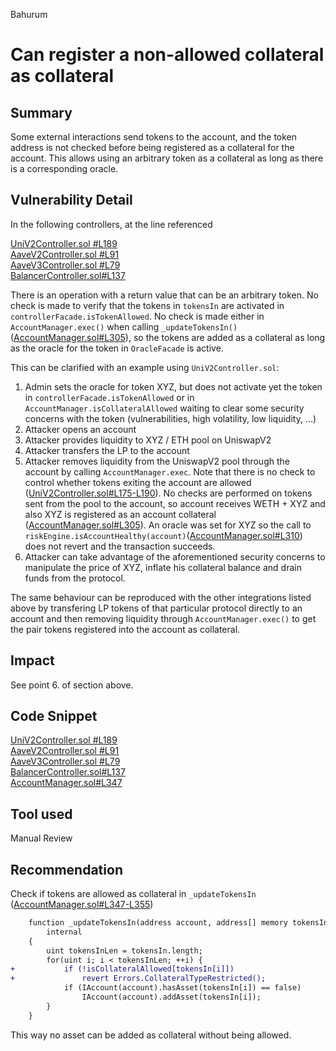 Bahurum
# Can register a non-allowed collateral as collateral

## Summary
Some external interactions send tokens to the account, and the token address is not checked before being registered as a collateral for the account. This allows using an arbitrary token as a collateral as long as there is a corresponding oracle. 

## Vulnerability Detail
In the following controllers, at the line referenced

[UniV2Controller.sol #L189](https://github.com/sentimentxyz/controller/blob/a2ddbcc00f361f733352d9c51457b4ebb999c8ae/src/uniswap/UniV2Controller.sol#L189)  
[AaveV2Controller.sol #L91](https://github.com/sentimentxyz/controller/blob/a2ddbcc00f361f733352d9c51457b4ebb999c8ae/src/aave/AaveV2Controller.sol#L91)  
[AaveV3Controller.sol #L79](https://github.com/sentimentxyz/controller/blob/a2ddbcc00f361f733352d9c51457b4ebb999c8ae/src/aave/AaveV3Controller.sol#L79)  
[BalancerController.sol#L137](https://github.com/sentimentxyz/controller/blob/a2ddbcc00f361f733352d9c51457b4ebb999c8ae/src/balancer/BalancerController.sol#L137)  

There is an operation with a return value that can be an arbitrary token. No check is made to verify that the tokens in `tokensIn` are activated in `controllerFacade.isTokenAllowed`. No check is made either in `AccountManager.exec()` when calling `_updateTokensIn()` ([AccountManager.sol#L305](https://github.com/sentimentxyz/protocol/blob/4e45871e4540df0f189f6c89deb8d34f24930120/src/core/AccountManager.sol#L305)), so the tokens are added as a collateral as long as the oracle for the token in `OracleFacade` is active.

This can be clarified with an example using `UniV2Controller.sol`:  
1. Admin sets the oracle for token XYZ, but does not activate yet the token in `controllerFacade.isTokenAllowed` or in `AccountManager.isCollateralAllowed` waiting to clear some security concerns with the token (vulnerabilities, high volatility, low liquidity, ...)
2. Attacker opens an account
3. Attacker provides liquidity to XYZ / ETH pool on UniswapV2
4. Attacker transfers the LP to the account
5. Attacker removes liquidity from the UniswapV2 pool through the account by calling `AccountManager.exec`. Note that there is no check to control whether tokens exiting the account are allowed ([UniV2Controller.sol#L175-L190](https://github.com/sentimentxyz/controller/blob/a2ddbcc00f361f733352d9c51457b4ebb999c8ae/src/uniswap/UniV2Controller.sol#L175-L190)). No checks are performed on tokens sent from the pool to the account, so account receives WETH + XYZ and also XYZ is registered as an account collateral ([AccountManager.sol#L305](https://github.com/sentimentxyz/protocol/blob/4e45871e4540df0f189f6c89deb8d34f24930120/src/core/AccountManager.sol#L305)). An oracle was set for XYZ so the call to `riskEngine.isAccountHealthy(account)`([AccountManager.sol#L310](https://github.com/sentimentxyz/protocol/blob/4e45871e4540df0f189f6c89deb8d34f24930120/src/core/AccountManager.sol#L310)) does not revert and the transaction succeeds.
6. Attacker can take advantage of the aforementioned security concerns to manipulate the price of XYZ, inflate his collateral balance and drain funds from the protocol.

The same behaviour can be reproduced with the other integrations listed above by transfering LP tokens of that particular protocol directly to an account and then removing liquidity through `AccountManager.exec()` to get the pair tokens registered into the account as collateral.

## Impact
See point 6. of section above.

## Code Snippet
[UniV2Controller.sol #L189](https://github.com/sentimentxyz/controller/blob/a2ddbcc00f361f733352d9c51457b4ebb999c8ae/src/uniswap/UniV2Controller.sol#L189)  
[AaveV2Controller.sol #L91](https://github.com/sentimentxyz/controller/blob/a2ddbcc00f361f733352d9c51457b4ebb999c8ae/src/aave/AaveV2Controller.sol#L91)  
[AaveV3Controller.sol #L79](https://github.com/sentimentxyz/controller/blob/a2ddbcc00f361f733352d9c51457b4ebb999c8ae/src/aave/AaveV3Controller.sol#L79)  
[BalancerController.sol#L137](https://github.com/sentimentxyz/controller/blob/a2ddbcc00f361f733352d9c51457b4ebb999c8ae/src/balancer/BalancerController.sol#L137)  
[AccountManager.sol#L347](https://github.com/sentimentxyz/protocol/blob/4e45871e4540df0f189f6c89deb8d34f24930120/src/core/AccountManager.sol#L347)

## Tool used

Manual Review

## Recommendation

Check if tokens are allowed as collateral in `_updateTokensIn`  ([AccountManager.sol#L347-L355](https://github.com/sentimentxyz/protocol/blob/4e45871e4540df0f189f6c89deb8d34f24930120/src/core/AccountManager.sol#L347-L355))

```diff
    function _updateTokensIn(address account, address[] memory tokensIn)
        internal
    {
        uint tokensInLen = tokensIn.length;
        for(uint i; i < tokensInLen; ++i) {
+           if (!isCollateralAllowed[tokensIn[i]])
+               revert Errors.CollateralTypeRestricted();
            if (IAccount(account).hasAsset(tokensIn[i]) == false)
                IAccount(account).addAsset(tokensIn[i]);
        }
    }
```

This way no asset can be added as collateral without being allowed.